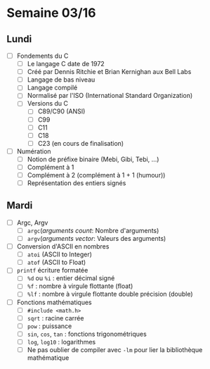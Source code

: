 # Semaine 03/16

## Lundi 

- [ ] Fondements du C
  - [ ] Le langage C date de 1972
  - [ ] Créé par Dennis Ritchie et Brian Kernighan aux Bell Labs
  - [ ] Langage de bas niveau
  - [ ] Langage compilé
  - [ ] Normalisé par l'ISO (International Standard Organization)
  - [ ] Versions du C
    - [ ] C89/C90 (ANSI)
    - [ ] C99
    - [ ] C11
    - [ ] C18
    - [ ] C23 (en cours de finalisation)
- [ ] Numération
  - [ ] Notion de préfixe binaire (Mebi, Gibi, Tebi, ...)
  - [ ] Complément à 1 
  - [ ] Complément à 2 (complément à 1 + 1 (humour))
  - [ ] Représentation des entiers signés

## Mardi

- [ ] Argc, Argv 
  - [ ] `argc`(*arguments count*: Nombre d'arguments)
  - [ ] `argv`(*arguments vector*: Valeurs des arguments)
- [ ] Conversion d'ASCII en nombres
  - [ ] `atoi` (ASCII to Integer)
  - [ ] `atof` (ASCII to Float)
- [ ] `printf` écriture formatée
  - [ ] `%d` ou `%i` : entier décimal signé
  - [ ] `%f` : nombre à virgule flottante (float)
  - [ ] `%lf` : nombre à virgule flottante double précision (double)
- [ ] Fonctions mathématiques
  - [ ] `#include <math.h>`
  - [ ] `sqrt` : racine carrée
  - [ ] `pow` : puissance
  - [ ] `sin`, `cos`, `tan` : fonctions trigonométriques
  - [ ] `log`, `log10` : logarithmes
  - [ ] Ne pas oublier de compiler avec `-lm` pour lier la bibliothèque mathématique
